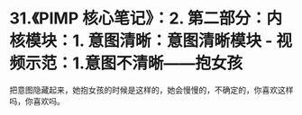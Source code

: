 # 31.《PIMP 核心笔记》：2. 第二部分：内核模块：1. 意图清晰：意图清晰模块 - 视频示范：1.意图不清晰——抱女孩

把意图隐藏起来，她抱女孩的时候是这样的，她会慢慢的，不确定的，你喜欢这样吗，你喜欢吗。